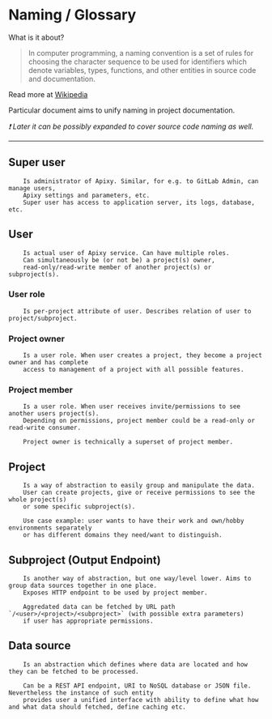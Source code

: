 # Naming / Glossary

What is it about?

> In computer programming, a naming convention is a set of rules for choosing the character
> sequence to be used for identifiers which denote variables, types, functions,
> and other entities in source code and documentation.

Read more at [Wikipedia](https://en.wikipedia.org/wiki/Naming_convention_(programming))

Particular document aims to unify naming in project documentation.

*❗ Later it can be possibly expanded to cover source code naming as well.*

---

## Super user

        Is administrator of Apixy. Similar, for e.g. to GitLab Admin, can manage users,
        Apixy settings and parameters, etc.
        Super user has access to application server, its logs, database, etc.

## User

        Is actual user of Apixy service. Can have multiple roles.
        Can simultaneously be (or not be) a project(s) owner,
        read-only/read-write member of another project(s) or subproject(s).

### User role

        Is per-project attribute of user. Describes relation of user to project/subproject.

### Project owner

        Is a user role. When user creates a project, they become a project owner and has complete
        access to management of a project with all possible features.

### Project member

        Is a user role. When user receives invite/permissions to see another users project(s).
        Depending on permissions, project member could be a read-only or read-write consumer.

        Project owner is technically a superset of project member.

## Project

        Is a way of abstraction to easily group and manipulate the data.
        User can create projects, give or receive permissions to see the whole project(s)
        or some specific subproject(s).

        Use case example: user wants to have their work and own/hobby environments separately
        or has different domains they need/want to distinguish.

## Subproject (Output Endpoint)

        Is another way of abstraction, but one way/level lower. Aims to group data sources together in one place.
        Exposes HTTP endpoint to be used by project member.

        Aggredated data can be fetched by URL path `/<user>/<project>/<subproject>` (with possible extra parameters)
        if user has appropriate permissions.

## Data source

        Is an abstraction which defines where data are located and how they can be fetched to be processed.

        Can be a REST API endpoint, URI to NoSQL database or JSON file. Nevertheless the instance of such entity
        provides user a unified interface with ability to define what how and what data should fetched, define caching etc.
